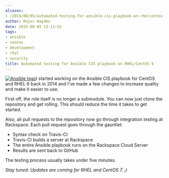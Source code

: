 ```yaml
---
aliases:
- /2015/08/05/automated-testing-for-ansible-cis-playbook-on-rhelcentos-6/
author: Major Hayden
date: 2015-08-05 13:13:52
tags:
- ansible
- centos
- development
- rhel
- security
title: Automated testing for Ansible CIS playbook on RHEL/CentOS 6
---
```


[<img src="/wp-content/uploads/2014/08/image-ansible-150x150.png" alt="Ansible logo" width="150" height="150" class="alignright size-thumbnail wp-image-5157" srcset="/wp-content/uploads/2014/08/image-ansible-150x150.png 150w, /wp-content/uploads/2014/08/image-ansible-300x300.png 300w, /wp-content/uploads/2014/08/image-ansible.png 700w" sizes="(max-width: 150px) 100vw, 150px" />][1]I started working on the Ansible CIS playbook for CentOS and RHEL 6 back in 2014 and I've made a few changes to increase quality and make it easier to use.

First off, the role itself is no longer a submodule. You can now just clone the repository and get rolling. This should reduce the time it takes to get started.

Also, all pull requests to the repository now go through integration testing at Rackspace. Each pull request goes through the gauntlet:

  * Syntax check on Travis-CI
  * Travis-CI builds a server at Rackspace
  * The entire Ansible playbook runs on the Rackspace Cloud Server
  * Results are sent back to GitHub

The testing process usually takes under five minutes.

_Stay tuned: Updates are coming for RHEL and CentOS 7. ;)_

 [1]: /wp-content/uploads/2014/08/image-ansible.png
